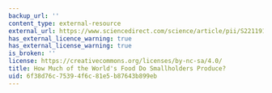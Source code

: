 ```yaml
---
backup_url: ''
content_type: external-resource
external_url: https://www.sciencedirect.com/science/article/pii/S2211912417301293
has_external_licence_warning: true
has_external_license_warning: true
is_broken: ''
license: https://creativecommons.org/licenses/by-nc-sa/4.0/
title: How Much of the World's Food Do Smallholders Produce?
uid: 6f38d76c-7539-4f6c-81e5-b87643b899eb
---
```


